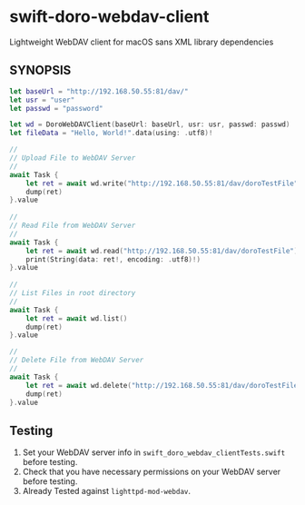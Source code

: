 # swift-doro-webdav-client
Lightweight WebDAV client for macOS sans XML library dependencies

## SYNOPSIS

```swift
let baseUrl = "http://192.168.50.55:81/dav/"
let usr = "user"
let passwd = "password"

let wd = DoroWebDAVClient(baseUrl: baseUrl, usr: usr, passwd: passwd)
let fileData = "Hello, World!".data(using: .utf8)!

//
// Upload File to WebDAV Server
//
await Task {
    let ret = await wd.write("http://192.168.50.55:81/dav/doroTestFile", data: fileData)
    dump(ret)
}.value
    
//
// Read File from WebDAV Server
//
await Task {
    let ret = await wd.read("http://192.168.50.55:81/dav/doroTestFile")
    print(String(data: ret!, encoding: .utf8)!)
}.value
        
//
// List Files in root directory
//
await Task {
    let ret = await wd.list()
    dump(ret)
}.value

//
// Delete File from WebDAV Server
//
await Task {
    let ret = await wd.delete("http://192.168.50.55:81/dav/doroTestFile")
    dump(ret)
}.value
```


## Testing
1. Set your WebDAV server info in `swift_doro_webdav_clientTests.swift` before testing.
2. Check that you have necessary permissions on your WebDAV server before testing.
3. Already Tested against `lighttpd-mod-webdav`.

